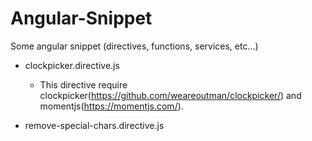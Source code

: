 # Angular-Snippet
Some angular snippet (directives, functions, services, etc...)

* clockpicker.directive.js
  * This directive require clockpicker(https://github.com/weareoutman/clockpicker/) and momentjs(https://momentjs.com/).

* remove-special-chars.directive.js

